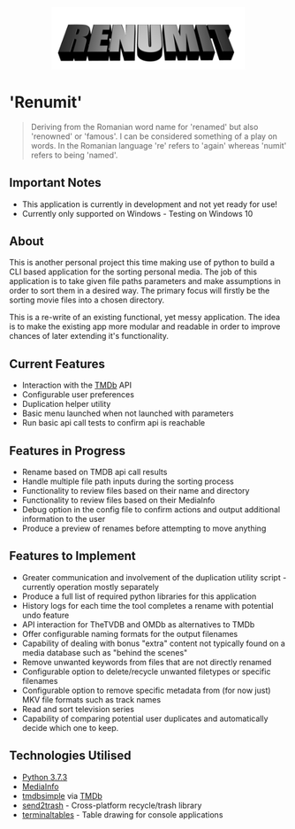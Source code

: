 <p align="center"><img src="https://github.com/henrybkr/renumit/blob/master/data/logo_1.png" width="350"></p>

# 'Renumit'
> Deriving from the Romanian word name for 'renamed' but also 'renowned' or 'famous'. I can be considered something of a play on words. In the Romanian language 're' refers to 'again' whereas 'numit' refers to being 'named'.

## Important Notes
* This application is currently in development and not yet ready for use!
* Currently only supported on Windows - Testing on Windows 10

## About

This is another personal project this time making use of python to build a CLI based application for the sorting personal media. The job of this application is to take given file paths parameters and make assumptions in order to sort them in a desired way. The primary focus will firstly be the sorting movie files into a chosen directory.

This is a re-write of an existing functional, yet messy application. The idea is to make the existing app more modular and readable in order to improve chances of later extending it's functionality.

## Current Features
* Interaction with the [TMDb](https://www.themoviedb.org/) API
* Configurable user preferences
* Duplication helper utility
* Basic menu launched when not launched with parameters
* Run basic api call tests to confirm api is reachable

## Features in Progress
* Rename based on TMDB api call results
* Handle multiple file path inputs during the sorting process
* Functionality to review files based on their name and directory
* Functionality to review files based on their MediaInfo
* Debug option in the config file to confirm actions and output additional information to the user
* Produce a preview of renames before attempting to move anything

## Features to Implement
* Greater communication and involvement of the duplication utility script - currently operation mostly separately
* Produce a full list of required python libraries for this application
* History logs for each time the tool completes a rename with potential undo feature
* API interaction for TheTVDB and OMDb as alternatives to TMDb
* Offer configurable naming formats for the output filenames
* Capability of dealing with bonus "extra" content not typically found on a media database such as "behind the scenes"
* Remove unwanted keywords from files that are not directly renamed
* Configurable option to delete/recycle unwanted filetypes or specific filenames
* Configurable option to remove specific metadata from (for now just) MKV file formats such as track names
* Read and sort television series
* Capability of comparing potential user duplicates and automatically decide which one to keep.

## Technologies Utilised
* [Python 3.7.3](https://www.python.org/)
* [MediaInfo](https://mediaarea.net/)
* [tmdbsimple](https://github.com/celiao/tmdbsimple) via [TMDb](https://www.themoviedb.org/)
* [send2trash](https://github.com/hsoft/send2trash) - Cross-platform recycle/trash library
* [terminaltables](https://github.com/Robpol86/terminaltables) - Table drawing for console applications